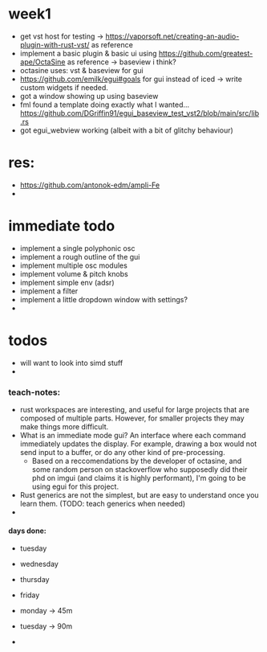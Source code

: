 # week1 
- get vst host for testing -> https://vaporsoft.net/creating-an-audio-plugin-with-rust-vst/ as reference
- implement a basic plugin & basic ui using https://github.com/greatest-ape/OctaSine as reference -> baseview i think?
- octasine uses: vst & baseview for gui
- https://github.com/emilk/egui#goals for gui instead of iced -> write custom widgets if needed.
- got a window showing up using baseview
- fml found a template doing exactly what I wanted... https://github.com/DGriffin91/egui_baseview_test_vst2/blob/main/src/lib.rs
- got egui_webview working (albeit with a bit of glitchy behaviour)

# res:
- https://github.com/antonok-edm/ampli-Fe
- 

# immediate todo
- implement a single polyphonic osc
- implement a rough outline of the gui
- implement multiple osc modules
- implement volume & pitch knobs
- implement simple env (adsr)
- implement a filter
- implement a little dropdown window with settings?
- 

# todos
- will want to look into simd stuff
- 

### teach-notes:
- rust workspaces are interesting, and useful for large projects that are composed of multiple parts. However, for smaller projects they may make things more difficult.
- What is an immediate mode gui? An interface where each command immediately updates the display. For example, drawing a box would not send input to a buffer, or do any other kind of pre-processing.
  - Based on a reccomendations by the developer of octasine, and some random person on stackoverflow who supposedly did their phd on imgui (and claims it is highly performant), I'm going to be using egui for this project.
- Rust generics are not the simplest, but are easy to understand once you learn them. (TODO: teach generics when needed)
- 

#### days done:
- tuesday
- wednesday
- thursday
- friday

- monday -> 45m
- tuesday -> 90m
-

